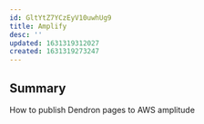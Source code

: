 ```yaml
---
id: GltYtZ7YCzEyV10uwhUg9
title: Amplify
desc: ''
updated: 1631319312027
created: 1631319273247
---
```


## Summary

How to publish Dendron pages to AWS amplitude
